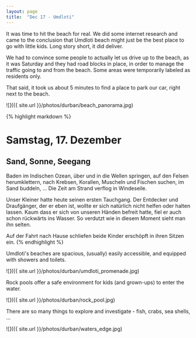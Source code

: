 ```yaml
---
layout: page
title:  "Dec 17 - Umdloti"
---
```


It was time to hit the beach for real. We did some internet research and came to the conclusion that Umdloti beach might just be the best place to go with little kids. Long story short, it did deliver.

We had to convince some people to actually let us drive up to the beach, as it was Saturday and they had road blocks in place, in order to manage the traffic going to and from the beach. Some areas were temporarily labeled as residents only.

That said, it took us about 5 minutes to find a place to park our car, right next to the beach.

![]({{ site.url }}/photos/durban/beach_panorama.jpg)

{% highlight markdown %}
# Samstag, 17. Dezember
## Sand, Sonne, Seegang

Baden im Indischen Ozean, über und in die Wellen springen, auf den Felsen herumklettern, nach Krebsen, Korallen, Muscheln und Fischen suchen, im Sand buddeln, ... Die Zeit am Strand verflog in Windeseile.

Unser Kleiner hatte heute seinen ersten Tauchgang. Der Entdecker und Draufgänger, der er eben ist, wollte er sich natürlich nicht helfen oder halten lassen. Kaum dass er sich von unseren Händen befreit hatte, fiel er auch schon rückwärts ins Wasser. So verdutzt wie in diesem Moment sieht man ihn selten.

Auf der Fahrt nach Hause schliefen beide Kinder erschöpft in ihren Sitzen ein.
{% endhighlight %}

Umdloti's beaches are spacious, (usually) easily accessible, and equipped with showers and toilets.

![]({{ site.url }}/photos/durban/umdloti_promenade.jpg)

Rock pools offer a safe environment for kids (and grown-ups) to enter the water.

![]({{ site.url }}/photos/durban/rock_pool.jpg)

There are so many things to explore and investigate - fish, crabs, sea shells, ...

![]({{ site.url }}/photos/durban/waters_edge.jpg)

